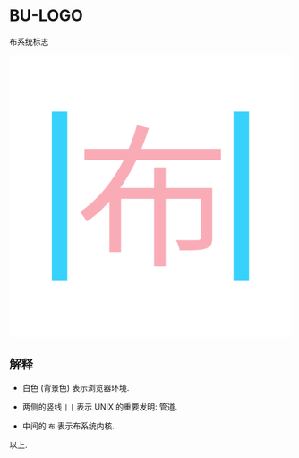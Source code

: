 # BU-LOGO
布系统标志

![`|布|`](./bu-logo-1024.png)


## 解释

+ 白色 (背景色) 表示浏览器环境.

+ 两侧的竖线 `|` `|` 表示 UNIX 的重要发明: 管道.

+ 中间的 `布` 表示布系统内核.

以上.
